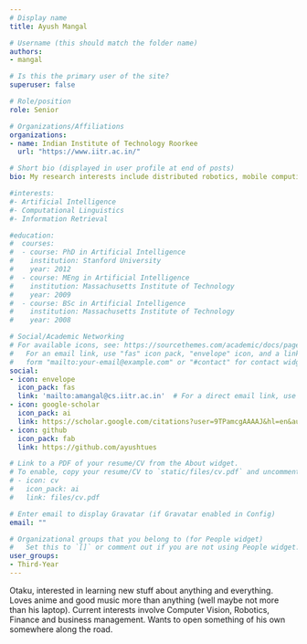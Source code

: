 ```yaml
---
# Display name
title: Ayush Mangal

# Username (this should match the folder name)
authors:
- mangal

# Is this the primary user of the site?
superuser: false

# Role/position
role: Senior

# Organizations/Affiliations
organizations:
- name: Indian Institute of Technology Roorkee
  url: "https://www.iitr.ac.in/"

# Short bio (displayed in user profile at end of posts)
bio: My research interests include distributed robotics, mobile computing and programmable matter.

#interests:
#- Artificial Intelligence
#- Computational Linguistics
#- Information Retrieval

#education:
#  courses:
#  - course: PhD in Artificial Intelligence
#    institution: Stanford University
#    year: 2012
#  - course: MEng in Artificial Intelligence
#    institution: Massachusetts Institute of Technology
#    year: 2009
#  - course: BSc in Artificial Intelligence
#    institution: Massachusetts Institute of Technology
#    year: 2008

# Social/Academic Networking
# For available icons, see: https://sourcethemes.com/academic/docs/page-builder/#icons
#   For an email link, use "fas" icon pack, "envelope" icon, and a link in the
#   form "mailto:your-email@example.com" or "#contact" for contact widget.
social:
- icon: envelope
  icon_pack: fas
  link: 'mailto:amangal@cs.iitr.ac.in'  # For a direct email link, use "mailto:test@example.org".
- icon: google-scholar
  icon_pack: ai
  link: https://scholar.google.com/citations?user=9TPamcgAAAAJ&hl=en&authuser=1
- icon: github
  icon_pack: fab
  link: https://github.com/ayushtues

# Link to a PDF of your resume/CV from the About widget.
# To enable, copy your resume/CV to `static/files/cv.pdf` and uncomment the lines below.
# - icon: cv
#   icon_pack: ai
#   link: files/cv.pdf

# Enter email to display Gravatar (if Gravatar enabled in Config)
email: ""

# Organizational groups that you belong to (for People widget)
#   Set this to `[]` or comment out if you are not using People widget.
user_groups:
- Third-Year
---
```


Otaku, interested in learning new stuff about anything and everything. Loves anime and good music more than anything (well maybe not more than his laptop). Current  interests involve Computer Vision, Robotics, Finance and business management. Wants to open something of his own somewhere along the road. 